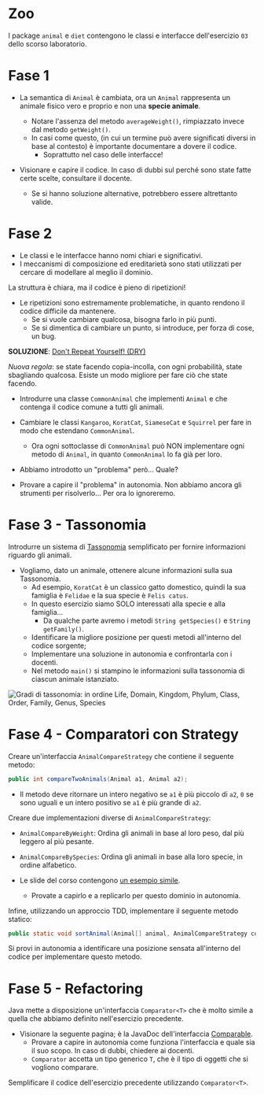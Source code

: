 # Zoo

I package `animal` e `diet` contengono le classi e interfacce dell'esercizio `03` dello scorso laboratorio.

# Fase 1

- La semantica di `Animal` è cambiata, ora un `Animal` rappresenta un animale fisico vero e proprio e non una **specie animale**.
  - Notare l'assenza del metodo `averageWeight()`, rimpiazzato invece dal metodo `getWeight()`.
  - In casi come questo,
    (in cui un termine può avere significati diversi in base al contesto) è importante documentare a dovere il codice.
    - Soprattutto nel caso delle interfacce!

- Visionare e capire il codice. In caso di dubbi sul perché sono state fatte certe scelte, consultare il docente.
  - Se si hanno soluzione alternative, potrebbero essere altrettanto valide.

# Fase 2

- Le classi e le interfacce hanno nomi chiari e significativi.
- I meccanismi di composizione ed ereditarietà sono stati utilizzati per cercare di modellare al meglio il dominio.

La struttura è chiara, ma il codice è pieno di ripetizioni!
- Le ripetizioni sono estremamente problematiche, in quanto rendono il codice difficile da mantenere.
  - Se si vuole cambiare qualcosa, bisogna farlo in più punti.
  - Se si dimentica di cambiare un punto, si introduce, per forza di cose, un bug.

**SOLUZIONE**: [Don't Repeat Yourself! (DRY)](https://it.wikipedia.org/wiki/Don%27t_repeat_yourself)

*Nuova regola*: se state facendo copia-incolla, con ogni probabilità, state sbagliando qualcosa. Esiste un modo migliore per fare ciò che state facendo.

- Introdurre una classe `CommonAnimal` che implementi `Animal` e che contenga il codice comune a tutti gli animali.
- Cambiare le classi `Kangaroo`, `KoratCat`, `SiameseCat` e `Squirrel` per fare in modo che estendano `CommonAnimal`.
    - Ora ogni sottoclasse di `CommonAnimal` può NON implementare ogni metodo di `Animal`, in quanto `CommonAnimal` lo fa già per loro.
  
- Abbiamo introdotto un "problema" però... Quale?
- Provare a capire il "problema" in autonomia. Non abbiamo ancora gli strumenti per risolverlo... Per ora lo ignoreremo.

# Fase 3 - Tassonomia

Introdurre un sistema di [Tassonomia](https://it.wikipedia.org/wiki/Tassonomia) semplificato per fornire informazioni riguardo gli animali.

- Vogliamo, dato un animale, ottenere alcune informazioni sulla sua Tassonomia.
  - Ad esempio, `KoratCat` è un classico gatto domestico, quindi la sua famiglia è `Felidae` e la sua specie è `Felis catus`.
  - In questo esercizio siamo SOLO interessati alla specie e alla famiglia...
    - Da qualche parte avremo i metodi `String getSpecies()` e `String getFamily()`.
  - Identificare la migliore posizione per questi metodi all'interno del codice sorgente;
  - Implementare una soluzione in autonomia e confrontarla con i docenti.
  - Nel metodo `main()` si stampino le informazioni sulla tassonomia di ciascun animale istanziato.


![Gradi di tassonomia: in ordine Life, Domain, Kingdom, Phylum, Class, Order, Family, Genus, Species](https://upload.wikimedia.org/wikipedia/commons/a/a5/Biological_classification_L_Pengo_vflip.svg)

# Fase 4 - Comparatori con Strategy

Creare un'interfaccia `AnimalCompareStrategy` che contiene il seguente metodo:
```java
public int compareTwoAnimals(Animal a1, Animal a2);
```
- Il metodo deve ritornare un intero negativo se `a1` è più piccolo di `a2`,
`0` se sono uguali e un intero positivo se `a1` è più grande di `a2`.

Creare due implementazioni diverse di `AnimalCompareStrategy`:
- `AnimalCompareByWeight`: Ordina gli animali in base al loro peso, dal più leggero al più pesante.
- `AnimalCompareBySpecies`: Ordina gli animali in base alla loro specie, in ordine alfabetico.

- Le slide del corso contengono [un esempio simile](https://unibo-lptsi-pss.github.io/11-intro-agile-sw-design-patterns/#/26).
  - Provate a capirlo e a replicarlo per questo dominio in autonomia.
  
Infine, utilizzando un approccio TDD, implementare il seguente metodo statico:

```java
public static void sortAnimal(Animal[] animal, AnimalCompareStrategy comparator);
```
Si provi in autonomia a identificare una posizione sensata all'interno del codice per implementare questo metodo.

# Fase 5 - Refactoring

Java mette a disposizione un'interfaccia `Comparator<T>` che è molto simile a quella che abbiamo definito nell'esercizio precedente.

- Visionare la seguente pagina; è la JavaDoc dell'interfaccia [Comparable](https://docs.oracle.com/en/java/javase/21/docs/api/java.base/java/util/Comparator.html).
  - Provare a capire in autonomia come funziona l'interfaccia e quale sia il suo scopo. In caso di dubbi, chiedere ai docenti.
  - `Comparator` accetta un tipo generico `T`, che è il tipo di oggetti che si vogliono comparare.

Semplificare il codice dell'esercizio precedente utilizzando `Comparator<T>`.
